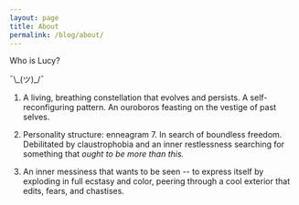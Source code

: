 ```yaml
---
layout: page
title: About
permalink: /blog/about/
---
```


Who is Lucy?

¯\\\_(ツ)_/¯

1. A living, breathing constellation that evolves and persists. A self-reconfiguring pattern. An ouroboros feasting on the vestige of past selves.

2. Personality structure: enneagram 7. In search of boundless freedom. Debilitated by claustrophobia and an inner restlessness searching for something that *ought to be more than this.*

3. An inner messiness that wants to be seen -- to express itself by exploding in full ecstasy and color, peering through a cool exterior that edits, fears, and chastises.

